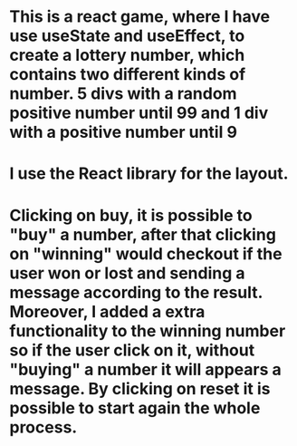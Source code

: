 # This is a react game, where I have use useState and useEffect, to create a lottery number, which contains two different kinds of number. 5 divs with a random  positive number until 99 and 1 div with a positive number until 9

# I use the React library for the layout.

# Clicking on buy, it is possible to "buy" a number, after that clicking on "winning" would checkout if the user won or lost and sending a message according to the result. Moreover, I added a extra functionality to the winning number so if the user click on it, without "buying" a number it will appears a message. By clicking on reset it is possible to start again the whole process. 